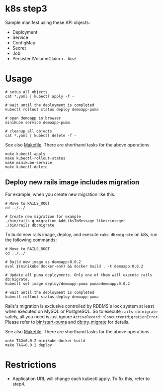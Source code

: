 k8s step3
=========

Sample manifest using these API objects:

* Deployment
* Service
* ConfigMap
* Secret
* Job
* PersistentVolumeClaim `<- New!`

# Usage

```
# setup all objects
cat *.yaml | kubectl apply -f -

# wait until the deployment is completed
kubectl rollout status deploy demoapp-puma

# open demoapp in browser
minikube service demoapp-puma

# cleanup all objects
cat *.yaml | kubectl delete -f -
```

See also [Makefile](Makefile). There are shorthand tasks for the above operations.

```
make kubectl-apply
make kubectl-rollout-status
make minikube-service
make kubectl-delete
```

## Deploy new rails image includes migration

For example, when you create new migration like this:

```
# Move to RAILS_ROOT
cd ../../

# Create new migration for example
./bin/rails g migration AddLiksToMessage likes:integer
./bin/rails db:migrate
```

To build new rails image, deploy, and execute `rake db:migrate` on k8s, run the following commands:

```
# Move to RAILS_ROOT
cd ../../

# Build new image as demoapp:0.0.2
eval $(minikube docker-env) && docker build . -t demoapp:0.0.2

# Update all puma deployments. Only one of them will execute rails db:migrate.
kubectl set image deploy/demoapp-puma puma=demoapp:0.0.2

# wait until the deployment is completed
kubectl rollout status deploy demoapp-puma
```

Rails's migration is exclusive controlled by RDBMS's lock system at least when executed on MySQL or PostgreSQL.
So to execute `rails db:migrate` safely, all you need is just ignore `ActiveRecord::ConcurrentMigrationError`.
Please refer to [bin/start-puma](/bin/start-puma) and [db:try_migrate](/lib/tasks/db.rake) for details.

See also [Makefile](Makefile). There are shorthand tasks for the above operations.

```
make TAG=0.0.2 minikube-docker-build
make TAG=0.0.2 deploy
```

# Restrictions

* Application URL will change each kubectl apply. To fix this, refer to step4.
